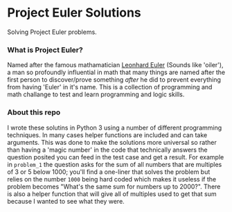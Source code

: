 # Project Euler Solutions
Solving Project Euler problems.

### What is Project Euler?
Named after the famous mathamatician [Leonhard Euler](https://en.wikipedia.org/wiki/Leonhard_Euler) (Sounds like 'oiler'), a man so profoundly influential in math that many things are named after the first person to discover/prove something *after* he did to prevent everything from having 'Euler' in it's name. 
This is a collection of programming and math challange to test and learn programming and logic skills.  

### About this repo
I wrote these solutins in Python 3 using a number of different programming techniques. In many cases helper functions are included and can take arguments. This was done to make the solutions more universal so rather than having a 'magic number' in the code that technically answers the question posited you can feed in the test case and get a result. For example in `problem_1` the question asks for the sum of all numbers that are multiples of 3 or 5 below 1000; you'll find a one-liner that solves the problem but relies on the number `1000` being hard coded which makes it useless if the problem becomes "What's the same sum for numbers up to 2000?". There is also a helper function that will give all of multiples used to get that sum because I wanted to see what they were. 